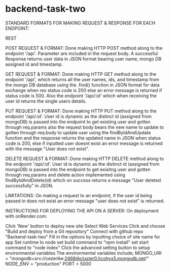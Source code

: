 # backend-task-two

STANDARD FORMATS FOR MAKING REQUEST & RESPONSE FOR EACH ENDPOINT:

REST

POST REQUEST & FORMAT: Done making HTTP POST method along to the endpoint '/api'. Parameter are included in the request body. A successful Response returns user data in JSON format bearing user name, mongo DB assigned id and timestamp.

GET REQUEST & FORMAT: Done making HTTP GET method along to the endpoint '/api', which returns all the user names, ids, and timestamp from the mongo DB database using the .find() function in JSON format for data exchange when res status code is 200 else an error message is returned if status code is 500. Also the endpoint '/api/:id' which when receiving the user id returns the single users details.

PUT REQUEST & FORMAT: Done making HTTP PUT method along to the endpoint '/api/:id'. User id is dynamic as the distinct id (assigned from mongoDB) is passed into the endpoint to get existing user and gotten through req.params also the request body bears the new name to update to gotten through req.body to update user using the findByIdAndUpdate function and the response returns the updated name in JSON when status code is 200, else if inputted user doesnt exist an error message is returned with the message "User does not exist".

DELETE REQUEST & FORMAT: Done making HTTP DELETE method along to the endpoint '/api/:id'. User id is dynamic as the distinct id (assigned from mongoDB) is passed into the endpoint to get exisitng user and gotten through req.params and delete action implemented using findByIdAndDelete(id) which on success returns a message "User deleted successfully" in JSON.

LIMITATIONS: On making a request to an endpoint, if the user id being passed in does not exist an error message "user does not exist" is returned.

INSTRUCTIONS FOR DEPLOYING THE API ON A SERVER:
On deployment with onRender.com:

Click 'New' button to deploy new site
Select Web Services
Click and choose "Build and deploy from a Git repository"
Connect with github repo "Backend-task-two"
Fill in the options by inputting choice of site name for app
Set runtime to node
set build command to "npm install"
set start command to "node index"
Click the advanced setting button to setup environmental variables
The environmental variables include; MONGO_URI = "mongodb+srv://cezerike:2468@cluster0.hcohyx5.mongodb.net/" 
NODE_ENV = "production"
PORT = 5000

